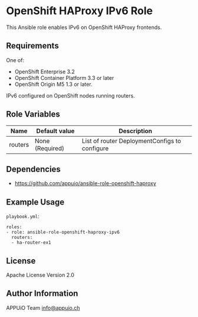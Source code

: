 OpenShift HAProxy IPv6 Role
===========================

This Ansible role enables IPv6 on OpenShift HAProxy frontends.

Requirements
------------

One of:

* OpenShift Enterprise 3.2
* OpenShift Container Platform 3.3 or later
* OpenShift Origin M5 1.3 or later.

IPv6 configured on OpenShift nodes running routers.

Role Variables
--------------

| Name     | Default value    | Description                                    |
|----------|------------------|------------------------------------------------|
| routers  | None (Required)  | List of router DeploymentConfigs to configure  |

Dependencies
------------

* <https://github.com/appuio/ansible-role-openshift-haproxy>

Example Usage
-------------

`playbook.yml`:

    roles:
    - role: ansible-role-openshift-haproxy-ipv6
      routers:
      - ha-router-ex1

License
-------

Apache License Version 2.0

Author Information
------------------

APPUiO Team <info@appuio.ch>
